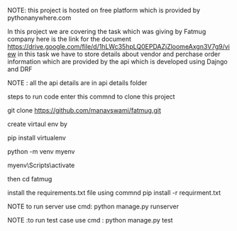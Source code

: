 NOTE: this project is hosted on free platform which is provided by pythonanywhere.com

In this project we are covering the task which was giving by Fatmug company 
here is the link for the document https://drive.google.com/file/d/1hLWc35hpLQ0EPDAZjZloomeAxgn3V7g9/view
in this task we have to store details about vendor and perchase order information which are provided by the api which is  developed using Dajngo and DRF 

NOTE : all the api details are in api details folder 



steps to run code
enter this commnd to clone this project

git clone https://github.com/manavswami/fatmug.git


create virtaul env by 

pip install virtualenv

python -m venv myenv

myenv\Scripts\activate

then 
cd fatmug

install the requirements.txt file 
using commnd pip install -r  requirment.txt

NOTE to run server use cmd:  python manage.py runserver   

NOTE :to run test case use cmd : python manage.py test
